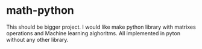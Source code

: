 # math-python
This should be bigger project. I would like make python library with matrixes operations and Machine learning alghoritms. All implemented in pyton without any other library.
